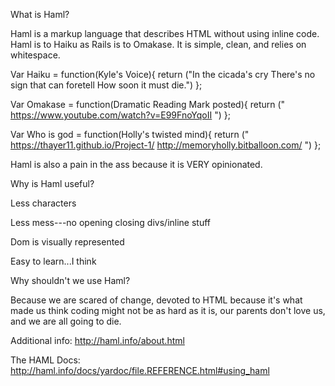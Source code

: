 What is Haml? 

Haml is a markup language that describes HTML without using inline code. Haml is to Haiku as Rails is to Omakase. It is simple, clean, and relies on whitespace. 


  Var Haiku = function(Kyle's Voice){
   return ("In the cicada's cry
   There's no sign that can foretell
   How soon it must die.")
  };

  
  Var Omakase = function(Dramatic Reading Mark posted){
    return (" https://www.youtube.com/watch?v=E99FnoYqoII ")
  };

  Var Who is god = function(Holly's twisted mind){
     return (" https://thayer11.github.io/Project-1/ http://memoryholly.bitballoon.com/ ") 
  };  

Haml is also a pain in the ass because it is VERY opinionated.  


Why is Haml useful?


Less characters

Less mess---no opening closing divs/inline stuff

Dom is visually represented

Easy to learn...I think


Why shouldn't we use Haml?


Because we are scared of change, devoted to HTML because it's what made us think coding might not be as hard as it is, our parents don't love us, and we are all going to die. 

Additional info: http://haml.info/about.html

The HAML Docs: http://haml.info/docs/yardoc/file.REFERENCE.html#using_haml
